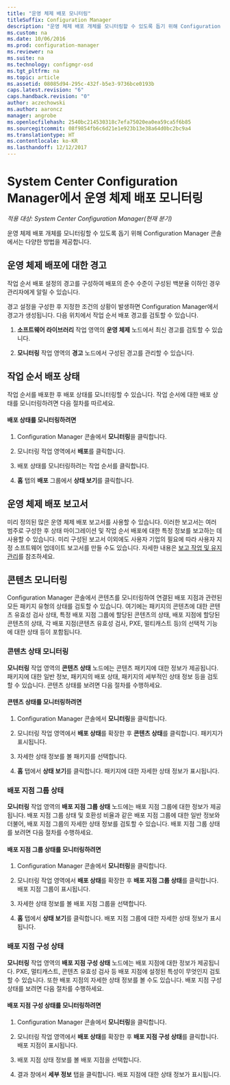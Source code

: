 ```yaml
---
title: "운영 체제 배포 모니터링"
titleSuffix: Configuration Manager
description: "운영 체제 배포 개체를 모니터링할 수 있도록 돕기 위해 Configuration Manager 콘솔에서는 경고, 보고서 및 다양한 상태 표시기를 제공합니다."
ms.custom: na
ms.date: 10/06/2016
ms.prod: configuration-manager
ms.reviewer: na
ms.suite: na
ms.technology: configmgr-osd
ms.tgt_pltfrm: na
ms.topic: article
ms.assetid: 08085d94-295c-432f-b5e3-9736bce0193b
caps.latest.revision: "6"
caps.handback.revision: "0"
author: aczechowski
ms.author: aaroncz
manager: angrobe
ms.openlocfilehash: 2540bc214530318c7efa75020ea0ea59ca5f6b85
ms.sourcegitcommit: 08f9854fb6c6d21e1e923b13e38a64d0bc2bc9a4
ms.translationtype: HT
ms.contentlocale: ko-KR
ms.lasthandoff: 12/12/2017
---
```

# <a name="monitor-operating-system-deployments-in-system-center-configuration-manager"></a>System Center Configuration Manager에서 운영 체제 배포 모니터링

*적용 대상: System Center Configuration Manager(현재 분기)*

운영 체제 배포 개체를 모니터링할 수 있도록 돕기 위해 Configuration Manager 콘솔에서는 다양한 방법을 제공합니다.  


##  <a name="BKMK_OSDAlerts"></a> 운영 체제 배포에 대한 경고  
 작업 순서 배포 설정의 경고를 구성하여 배포의 준수 수준이 구성된 백분율 이하인 경우 관리자에게 알릴 수 있습니다.  

 경고 설정을 구성한 후 지정한 조건의 상황이 발생하면 Configuration Manager에서 경고가 생성됩니다. 다음 위치에서 작업 순서 배포 경고를 검토할 수 있습니다.  

1.  **소프트웨어 라이브러리** 작업 영역의 **운영 체제** 노드에서 최신 경고를 검토할 수 있습니다.  

2.  **모니터링** 작업 영역의 **경고** 노드에서 구성된 경고를 관리할 수 있습니다.  

##  <a name="BKMK_TSDeployStatus"></a> 작업 순서 배포 상태  
 작업 순서를 배포한 후 배포 상태를 모니터링할 수 있습니다. 작업 순서에 대한 배포 상태를 모니터링하려면 다음 절차를 따르세요.  

#### <a name="to-monitor-deployment-status"></a>배포 상태를 모니터링하려면  

1.  Configuration Manager 콘솔에서 **모니터링**을 클릭합니다.  

2.  모니터링 작업 영역에서 **배포**를 클릭합니다.  

3.  배포 상태를 모니터링하려는 작업 순서를 클릭합니다.  

4.  **홈** 탭의 **배포** 그룹에서 **상태 보기**를 클릭합니다.  

##  <a name="BKMK_TSReports"></a> 운영 체제 배포 보고서  
 미리 정의된 많은 운영 체제 배포 보고서를 사용할 수 있습니다. 이러한 보고서는 여러 범주로 구성한 후 상태 마이그레이션 및 작업 순서 배포에 대한 특정 정보를 보고하는 데 사용할 수 있습니다. 미리 구성된 보고서 이외에도 사용자 기업의 필요에 따라 사용자 지정 소프트웨어 업데이트 보고서를 만들 수도 있습니다. 자세한 내용은 [보고 작업 및 유지 관리](../../core/servers/manage/operations-and-maintenance-for-reporting.md)를 참조하세요.  

##  <a name="BKMK_MonitorContent"></a> 콘텐츠 모니터링  
 Configuration Manager 콘솔에서 콘텐츠를 모니터링하여 연결된 배포 지점과 관련된 모든 패키지 유형의 상태를 검토할 수 있습니다. 여기에는 패키지의 콘텐츠에 대한 콘텐츠 유효성 검사 상태, 특정 배포 지점 그룹에 할당된 콘텐츠의 상태, 배포 지점에 할당된 콘텐츠의 상태, 각 배포 지점(콘텐츠 유효성 검사, PXE, 멀티캐스트 등)의 선택적 기능에 대한 상태 등이 포함됩니다.  

###  <a name="BKMK_ContentStatus"></a> 콘텐츠 상태 모니터링  
 **모니터링** 작업 영역의 **콘텐츠 상태** 노드에는 콘텐츠 패키지에 대한 정보가 제공됩니다. 패키지에 대한 일반 정보, 패키지의 배포 상태, 패키지의 세부적인 상태 정보 등을 검토할 수 있습니다. 콘텐츠 상태를 보려면 다음 절차를 수행하세요.  

#### <a name="to-monitor-content-status"></a>콘텐츠 상태를 모니터링하려면  

1.  Configuration Manager 콘솔에서 **모니터링**을 클릭합니다.  

2.  모니터링 작업 영역에서 **배포 상태**를 확장한 후 **콘텐츠 상태**를 클릭합니다. 패키지가 표시됩니다.  

3.  자세한 상태 정보를 볼 패키지를 선택합니다.  

4.  **홈** 탭에서 **상태 보기**를 클릭합니다. 패키지에 대한 자세한 상태 정보가 표시됩니다.  

###  <a name="BKMK_DPGroupStatus"></a> 배포 지점 그룹 상태  
 **모니터링** 작업 영역의 **배포 지점 그룹 상태** 노드에는 배포 지점 그룹에 대한 정보가 제공됩니다. 배포 지점 그룹 상태 및 호환성 비율과 같은 배포 지점 그룹에 대한 일반 정보와 더불어, 배포 지점 그룹의 자세한 상태 정보를 검토할 수 있습니다. 배포 지점 그룹 상태를 보려면 다음 절차를 수행하세요.  

#### <a name="to-monitor-distribution-point-group-status"></a>배포 지점 그룹 상태를 모니터링하려면  

1.  Configuration Manager 콘솔에서 **모니터링**을 클릭합니다.  

2.  모니터링 작업 영역에서 **배포 상태**를 확장한 후 **배포 지점 그룹 상태**를 클릭합니다. 배포 지점 그룹이 표시됩니다.  

3.  자세한 상태 정보를 볼 배포 지점 그룹을 선택합니다.  

4.  **홈** 탭에서 **상태 보기**를 클릭합니다. 배포 지점 그룹에 대한 자세한 상태 정보가 표시됩니다.  

###  <a name="BKMK_DPConfigStatus"></a> 배포 지점 구성 상태  
 **모니터링** 작업 영역의 **배포 지점 구성 상태** 노드에는 배포 지점에 대한 정보가 제공됩니다. PXE, 멀티캐스트, 콘텐츠 유효성 검사 등 배포 지점에 설정된 특성이 무엇인지 검토할 수 있습니다. 또한 배포 지점의 자세한 상태 정보를 볼 수도 있습니다. 배포 지점 구성 상태를 보려면 다음 절차를 수행하세요.  

#### <a name="to-monitor-distribution-point-configuration-status"></a>배포 지점 구성 상태를 모니터링하려면  

1.  Configuration Manager 콘솔에서 **모니터링**을 클릭합니다.  

2.  모니터링 작업 영역에서 **배포 상태**를 확장한 후 **배포 지점 구성 상태**를 클릭합니다. 배포 지점이 표시됩니다.  

3.  배포 지점 상태 정보를 볼 배포 지점을 선택합니다.  

4.  결과 창에서 **세부 정보** 탭을 클릭합니다. 배포 지점에 대한 상태 정보가 표시됩니다.  
